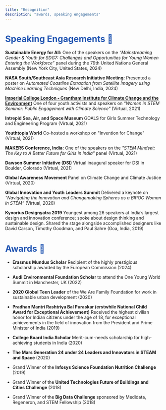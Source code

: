 ```yaml
---
title: "Recognition"
description: "awards, speaking engagements"
---
```


# <span style="color:#2558b3;"> Speaking Engagements 🎤 </span>
**Sustainable Energy for All:** One of the speakers on the *“Mainstreaming Gender & Youth for SDG7: Challenges and Opportunities for Young Women Entering the Workforce”* panel during the 79th United Nations General Assembly (New York City, United States, 2024) 

**NASA South/Southeast Asia Research Initiative Meeting:** Presented a poster on *Automated Coastline Extraction from Satellite Imagery using Machine Learning Techniques* (New Delhi, India, 2024)

**[Imperial College London - Grantham Institute for Climate Change and the Environment](https://www.imperial.ac.uk/grantham/education/science-and-solutions-for-a-changing-planet-dtp/external-engagement/women-in-stem-seminar-series/)** One of four youth activists and speakers on *“Women in STEM Seminar: Public Engagement with Climate Science"* (Virtual, 2021)

**Intrepid Sea, Air, and Space Museum** GOALS for Girls Summer Technology and Engineering Program (Virtual, 2021)

**Youthtopia World** Co-hosted a workshop on "Invention for Change" (Virtual, 2021)

**MAKERS Conference, India:** One of the speakers on the *"STEM Mindset: The Key to A Better Future for Girls in India"* panel (Virtual, 2021)

**Dawson Summer Initiative (DSI)** Virtual inaugural speaker for DSI in Boulder, Colorado (Virtual, 2021)

**Global Awareness Movement** Panel on Climate Change and Climate Justice (Virtual, 2020)

**Global Innovation and Youth Leaders Summit** Delivered a keynote on *“Navigating the Innovation and Changemaking Spheres as a BIPOC Woman in STEM”* (Virtual, 2020)

**Kyoorius Designyatra 2019** Youngest among 26 speakers at India’s largest design and innovation conference; spoke about design thinking and sustainable design. Shared the stage alongside accomplished designers like David Carson, Timothy Goodman, and Paul Sahre (Goa, India, 2019)



# <span style="color:#2558b3;"> Awards 🏅 </span>
- **Erasmus Mundus Scholar** Recipient of the highly prestigious scholarship awarded by the European Commission (2024)

- **Audi Environmental Foundation Scholar** to attend the One Young World Summit in Manchester, UK (2022)

- **2020 Global Teen Leader** of the We Are Family Foundation for work in sustainable urban development (2020)

- **Pradhan Mantri Rashtriya Bal Puraskar (erstwhile National Child Award for Exceptional Achievement)** Received the highest civilian honor for Indian citizens under the age of 18, for exceptional achievements in the field of innovation from the President and Prime Minister of India (2019)

- **College Board India Scholar** Merit-cum-needs scholarship for high-achieving students in India (2020)

- **The Mars Generation 24 under 24 Leaders and Innovators in STEAM and Space** (2020)

- Grand Winner of the **Infosys Science Foundation Nutrition Challenge** (2019)

- Grand Winner of the **United Technologies Future of Buildings and Cities Challenge** (2018)

- Grand Winner of the **Big Data Challenge** sponsored by Medidata, Regeneron, and STEM Fellowship (2018)



















